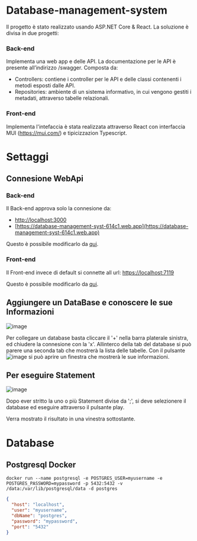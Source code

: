 # Database-management-system
Il progetto è stato realizzato usando ASP.NET Core & React. La soluzione è divisa in due progetti:
### Back-end

Implementa una web app e delle API. La documentazione per le API è presente all’indirizzo /swagger.
Composta da:
- Controllers: contiene i controller per le API e delle classi contenenti i metodi esposti dalle API.
- Repositories: ambiente di un sistema informativo, in cui vengono gestiti i metadati, attraverso tabelle relazionali.

### Front-end
Implementa l'intefaccia è stata realizzata attraverso React con interfaccia MUI (https://mui.com/) e tipicizzazion Typescript.

# Settaggi
## Connesione WebApi 
### Back-end
Il Back-end approva solo la connesione da:
- [http://localhost:3000](http://localhost:3000)
- [https://database-management-syst-614c1.web.app](https://database-management-syst-614c1.web.app)

Questo è possibile modificarlo da [qui](/back-end/Program.cs#L12).
### Front-end
Il Front-end invece di default si connette all url: [https://localhost:7119](https://localhost:7119)

Questo è possibile modificarlo da [qui](/reactinferface/.env#L1).

## Aggiungere un DataBase e conoscere le sue Informazioni
![image](https://user-images.githubusercontent.com/49060178/176276573-24d9dae1-79d2-4fae-91e0-89ec7dc1eb22.png)

Per collegare un database basta cliccare il '+' nella barra platerale sinistra, ed chiudere la connesione con la 'x'.
Allinterco della tab del database si può parere una seconda tab che mostrerà la lista delle tabelle.
Con il pulsante ![image](https://user-images.githubusercontent.com/49060178/176268984-6fef5638-ea58-4244-b18c-389642ad51c6.png) si può aprire un finestra che mostrerà le sue informazioni.


## Per eseguire Statement
![image](https://user-images.githubusercontent.com/49060178/176276967-4b2f0083-fd9b-4f2b-9df6-7dd8ad9f9735.png)

Dopo ever stritto la uno o più Statement divise da ';', si deve selezionere il database ed eseguire attraverso il pulsante play.

Verra mostrato il risultato in una vinestra sottostante.


# Database
## Postgresql Docker
```docker
docker run --name postgresql -e POSTGRES_USER=myusername -e POSTGRES_PASSWORD=mypassword -p 5432:5432 -v /data:/var/lib/postgresql/data -d postgres
```
```json
{
  "host": "localhost",
  "user": "myusername",
  "dbName": "postgres",
  "password": "mypassword",
  "port": "5432"
}
```
